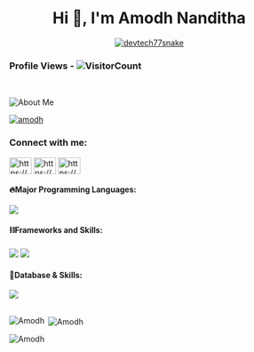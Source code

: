 <h1 align="center">Hi 👋, I'm Amodh Nanditha</h1>
<p align="center">
  <a href="#"><img src="https://readme-typing-svg.herokuapp.com?font=Architects+Daughter&size=30&duration=3000&pause=800&color=1BCDFF&center=true&vCenter=true&random=false&width=600&height=60&lines=Welcome+to+my+Github+Profile!;Web+Developer;Backend+Development" alt="devtech77snake" /></a>
</p>



### Profile Views - ![VisitorCount](https://profile-counter.glitch.me/onlinehub0808/count.svg)&emsp;
<br>


![About Me](Asserts/abutme.webp)


<p align="left"> <a href="https://github.com/ryo-ma/github-profile-trophy"><img src="https://github-profile-trophy.vercel.app/?username=Amodhx" alt="amodh" /></a> </p>

<h3 align="left">Connect with me:</h3>
<p align="left">
<a href="https://linkedin.com/in/https://www.linkedin.com/in/nishan-tharaka-7b09a52ab/" target="blank"><img align="center" src="https://raw.githubusercontent.com/rahuldkjain/github-profile-readme-generator/master/src/images/icons/Social/linked-in-alt.svg" alt="https://www.linkedin.com/in/nishan-tharaka-7b09a52ab/" height="30" width="40" /></a>
<a href="https://fb.com/https://www.facebook.com/nishan.tharaka.9235?mibextid=kfxxjd" target="blank"><img align="center" src="https://raw.githubusercontent.com/rahuldkjain/github-profile-readme-generator/master/src/images/icons/Social/facebook.svg" alt="https://www.facebook.com/nishan.tharaka.9235?mibextid=kfxxjd" height="30" width="40" /></a>
<a href="https://instagram.com/https://www.instagram.com/_nishan_tharaka" target="blank"><img align="center" src="https://raw.githubusercontent.com/rahuldkjain/github-profile-readme-generator/master/src/images/icons/Social/instagram.svg" alt="https://www.instagram.com/_nishan_tharaka" height="30" width="40" /></a>
</p>

#### 🔥Major Programming Languages:

  <div align="left">
    <img src="https://skillicons.dev/icons?i=html,css,jquery,js,ts,threejs,php,java,py,go,ruby,cs,solidity,swift,kotlin" />
  </div>

#### ⛓Frameworks and Skills:

  <div align="left">      
    <img src="https://skillicons.dev/icons?i=bootstrap,tailwind,react,redux,nextjs,vue,nuxtjs,angular" />
    <img src="https://skillicons.dev/icons?i=nodejs,express,nestjs,laravel,spring,django,flask,pytorch,tensorflow,dotnet,figma,flutter,webflow,wordpress" />
  </div>
  
#### 🧵Database & Skills:

  <div align="left">      
    <img src="https://skillicons.dev/icons?i=mysql,postgres,sqlite,mongodb,graphql,firebase,supabase,redis,postman" />
  </div>
  <br>

<p><img align="left" src="https://github-readme-stats.vercel.app/api/top-langs?username=Amodhx&show_icons=true&locale=en&layout=compact" alt="Amodh" /></p>

<p>&nbsp;<img align="center" src="https://github-readme-stats.vercel.app/api?username=Amodhx&show_icons=true&locale=en" alt="Amodh" /></p>
<p><img align="center" src="https://github-readme-streak-stats.herokuapp.com/?user=Amodhx&" alt="Amodh" /></p>
